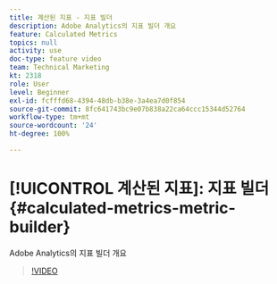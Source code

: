 ```yaml
---
title: 계산된 지표 - 지표 빌더
description: Adobe Analytics의 지표 빌더 개요
feature: Calculated Metrics
topics: null
activity: use
doc-type: feature video
team: Technical Marketing
kt: 2318
role: User
level: Beginner
exl-id: fcfffd68-4394-48db-b38e-3a4ea7d0f854
source-git-commit: 8fc641743bc9e07b838a22ca64ccc15344d52764
workflow-type: tm+mt
source-wordcount: '24'
ht-degree: 100%

---
```


# [!UICONTROL 계산된 지표]: 지표 빌더 {#calculated-metrics-metric-builder}

Adobe Analytics의 지표 빌더 개요

>[!VIDEO](https://video.tv.adobe.com/v/25411/?quality=12&learn=on)
